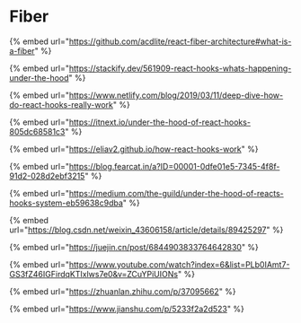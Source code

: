 # Fiber

{% embed url="https://github.com/acdlite/react-fiber-architecture#what-is-a-fiber" %}

{% embed url="https://stackify.dev/561909-react-hooks-whats-happening-under-the-hood" %}

{% embed url="https://www.netlify.com/blog/2019/03/11/deep-dive-how-do-react-hooks-really-work" %}

{% embed url="https://itnext.io/under-the-hood-of-react-hooks-805dc68581c3" %}

{% embed url="https://eliav2.github.io/how-react-hooks-work" %}

{% embed url="https://blog.fearcat.in/a?ID=00001-0dfe01e5-7345-4f8f-91d2-028d2ebf3215" %}

{% embed url="https://medium.com/the-guild/under-the-hood-of-reacts-hooks-system-eb59638c9dba" %}

{% embed url="https://blog.csdn.net/weixin_43606158/article/details/89425297" %}

{% embed url="https://juejin.cn/post/6844903833764642830" %}

{% embed url="https://www.youtube.com/watch?index=6&list=PLb0IAmt7-GS3fZ46IGFirdqKTIxlws7e0&v=ZCuYPiUIONs" %}

{% embed url="https://zhuanlan.zhihu.com/p/37095662" %}

{% embed url="https://www.jianshu.com/p/5233f2a2d523" %}
